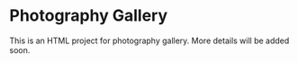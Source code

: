 # Photography Gallery

This is an HTML project for photography gallery. More details will be added soon.